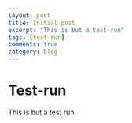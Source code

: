```yaml
---
layout: post
title: Initial post
excerpt: "This is but a test-run"
tags: [test-run]
comments: true
category: blog
---
```


# Test-run

This is but a test run.